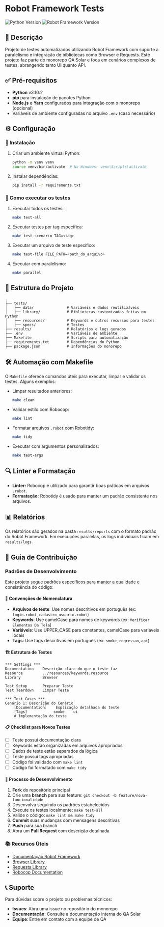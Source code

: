 # Robot Framework Tests

![Python Version](https://img.shields.io/badge/python-v3.10.2-blue)
![Robot Framework Version](https://img.shields.io/badge/robot--framework-v7.1.1-green)

## 📝 Descrição

Projeto de testes automatizados utilizando Robot Framework com suporte a paralelismo e integração de bibliotecas como Browser e Requests. Este projeto faz parte do monorepo QA Solar e foca em cenários complexos de testes, abrangendo tanto UI quanto API.

## ✅ Pré-requisitos

- **Python** v3.10.2
- **pip** para instalação de pacotes Python
- **Node.js** e **Yarn** configurados para integração com o monorepo (opcional)
- Variáveis de ambiente configuradas no arquivo `.env` (caso necessário)

## ⚙️ Configuração

### 🔧 Instalação

1. Criar um ambiente virtual Python:
   ```bash
   python -m venv venv
   source venv/bin/activate  # No Windows: venv\Scripts\activate
   ```
2. Instalar dependências:
   ```bash
   pip install -r requirements.txt
   ```

### 🚀 Como executar os testes

1. Executar todos os testes:
   ```bash
   make test-all
   ```
2. Executar testes por tag específica:
   ```bash
   make test-scenario TAG=<tag>
   ```
3. Executar um arquivo de teste específico:
   ```bash
   make test-file FILE_PATH=<path_do_arquivo>
   ```
4. Executar com paralelismo:
   ```bash
   make parallel
   ```

## 📂 Estrutura do Projeto

```plaintext
.
├── tests/
│   ├── data/               # Variáveis e dados reutilizáveis
│   ├── library/            # Bibliotecas customizadas feitas em Python
│   ├── resources/          # Keywords e outros recursos para testes
│   ├── specs/              # Testes
├── results/                # Relatórios e logs gerados
├── .env                    # Variáveis de ambiente
├── Makefile                # Scripts para automatização
├── requirements.txt        # Dependências do Python
├── package.json            # Informações do monorepo
```

## 🛠️ Automação com Makefile

O `Makefile` oferece comandos úteis para executar, limpar e validar os testes. Alguns exemplos:

- Limpar resultados anteriores:
  ```bash
  make clean
  ```
- Validar estilo com Robocop:
  ```bash
  make lint
  ```
- Formatar arquivos `.robot` com Robotidy:
  ```bash
  make tidy
  ```
- Executar com argumentos personalizados:
  ```bash
  make test-args
  ```

## 🔍 Linter e Formatação

- **Linter:** Robocop é utilizado para garantir boas práticas em arquivos `.robot`.
- **Formatação:** Robotidy é usado para manter um padrão consistente nos arquivos.

## 📊 Relatórios

Os relatórios são gerados na pasta `results/reports` com o formato padrão do Robot Framework. Em execuções paralelas, os logs individuais ficam em `results/logs`.

## 🤝 Guia de Contribuição

### Padrões de Desenvolvimento

Este projeto segue padrões específicos para manter a qualidade e consistência do código:

#### 📝 Convenções de Nomenclatura
- **Arquivos de teste**: Use nomes descritivos em português (ex: `login.robot`, `cadastro_usuario.robot`)
- **Keywords**: Use camelCase para nomes de keywords (ex: `Verificar Elementos Da Tela`)
- **Variáveis**: Use UPPER_CASE para constantes, camelCase para variáveis locais
- **Tags**: Use tags descritivas em português (ex: `smoke`, `regressao`, `api`)

#### 🏗️ Estrutura de Testes
```robotframework
*** Settings ***
Documentation    Descrição clara do que o teste faz
Resource         ../resources/keywords.resource
Library          Browser

Test Setup       Preparar Teste
Test Teardown    Limpar Teste

*** Test Cases ***
Cenário 1: Descrição do Cenário
    [Documentation]    Explicação detalhada do teste
    [Tags]            smoke    ui
    # Implementação do teste
```

#### 📋 Checklist para Novos Testes
- [ ] Teste possui documentação clara
- [ ] Keywords estão organizadas em arquivos apropriados
- [ ] Dados de teste estão separados da lógica
- [ ] Teste possui tags apropriadas
- [ ] Código foi validado com `make lint`
- [ ] Código foi formatado com `make tidy`

#### 🔧 Processo de Desenvolvimento
1. **Fork** do repositório principal
2. Crie uma **branch** para sua feature: `git checkout -b feature/nova-funcionalidade`
3. Desenvolva seguindo os padrões estabelecidos
4. Execute os testes localmente: `make test-all`
5. Valide o código: `make lint && make tidy`
6. **Commit** suas mudanças com mensagens descritivas
7. **Push** para sua branch
8. Abra um **Pull Request** com descrição detalhada

### 📚 Recursos Úteis
- [Documentação Robot Framework](https://robotframework.org/robotframework/)
- [Browser Library](https://marketsquare.github.io/robotframework-browser/Browser.html)
- [Requests Library](https://marketsquare.github.io/robotframework-requests/)
- [Robocop Documentation](https://robocop.readthedocs.io/)

## 📞 Suporte

Para dúvidas sobre o projeto ou problemas técnicos:
- **Issues**: Abra uma issue no repositório do monorepo
- **Documentação**: Consulte a documentação interna do QA Solar
- **Equipe**: Entre em contato com a equipe de QA


